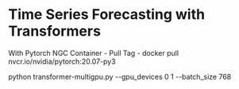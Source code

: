 # Time Series Forecasting with Transformers
With Pytorch NGC Container - Pull Tag - docker pull nvcr.io/nvidia/pytorch:20.07-py3

python transformer-multigpu.py --gpu_devices 0 1 --batch_size 768

